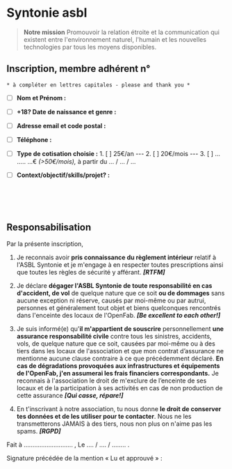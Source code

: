 # Syntonie asbl
>**Notre mission**
>Promouvoir la relation étroite et la communication qui existent entre l'environnement naturel, l'humain et les nouvelles technologies par tous les moyens disponibles.

## Inscription, membre adhérent n° 
  `* à compléter en lettres capitales - please and thank you *`
- [ ] **Nom et Prénom :**
- [ ] **+18? Date de naissance et genre :** 
- [ ] **Adresse email et code postal :**
- [ ] **Téléphone :**
- [ ] **Type de cotisation choisie :**
          1. [ ] 25€/an --- 2. [ ] 20€/mois --- 3. [ ] ... .....  ...€ *(>50€/mois),* à partir du ... / ... / ...
- [ ]  **Context/objectif/skills/projet? :**
<br><br><br><br><br>



## Responsabilisation
Par la présente inscription,
1. Je reconnais avoir **pris connaissance du règlement intérieur** relatif à l'ASBL Syntonie et je m'engage à en respecter toutes prescriptions ainsi que toutes les règles de sécurité y afférant. ***[RTFM]***

2. Je déclare  **dégager l'ASBL Syntonie de toute responsabilité en cas d'accident, de vol** de quelque nature que ce soit **ou de dommages** sans aucune exception ni réserve, causés par moi-même ou par autrui, personnes et généralement tout objet et biens quelconques rencontrés dans l'enceinte des locaux de l'OpenFab. ***[Be excellent to each other!]***

3. Je suis informé(e) qu'**il m'appartient de souscrire** personnellement **une assurance responsabilité civile** contre tous les sinistres, accidents, vols, de quelque nature que ce soit, causées par moi-même ou à des tiers dans les locaux de l'association et que mon contrat d’assurance ne mentionne aucune clause contraire à ce que précédemment déclaré. 
**En cas de dégradations provoquées aux infrastructures et équipements de l'OpenFab, j'en assumerai les frais financiers correspondants.** 
Je reconnais à l'association le droit de m'exclure de l’enceinte de ses locaux et de la participation à ses activités en cas de non production de cette assurance ***[Qui casse, répare!]***

4. En t'inscrivant à notre association, tu nous donne **le droit de conserver tes données et de les utiliser pour te contacter**. 
Nous ne les transmetterons JAMAIS à des tiers, nous non plus on n'aime pas les spams. ***[RGPD]***


Fait à …………………....... , Le .... / .... / ........ .

Signature précédée de la mention « Lu et approuvé » :
